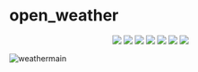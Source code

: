 # open_weather

<p align="middle">
<!-- tag -->
  <img src='https://img.shields.io/static/v1?label=HTML5&message=.&color=success'/>
  <img src='https://img.shields.io/static/v1?label=CSS3&message=.&color=blue'/>
  <img src='https://img.shields.io/static/v1?label=Java&message=1.8&color=yellow'/>
  <img src='https://img.shields.io/static/v1?label=jQuery&message=1.8&color=green'/>
  <img src='https://img.shields.io/static/v1?label=Bootstrap&message=1.8&color=black'/>
  <img src='https://img.shields.io/static/v1?label=Servlet&message=3.1&color=lightgrey'/>
  <img src='https://img.shields.io/static/v1?label=Tomcat&message=8.5&color=important'/>
</p>

![weathermain](https://user-images.githubusercontent.com/46728564/146676050-55ceda9f-fd74-4d77-bd63-b0667cc4943e.png)
